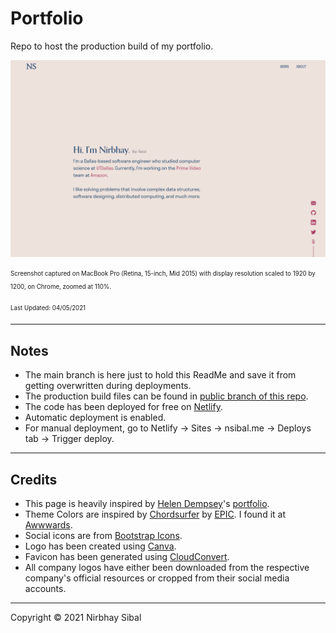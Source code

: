# Portfolio
Repo to host the production build of my portfolio.

![Screenshot preview of website](site-preview.png)

<sub><sup>Screenshot captured on MacBook Pro (Retina, 15-inch, Mid 2015) with display resolution scaled to 1920 by 1200, on Chrome, zoomed at 110%.</sup></sub>

<sub><sup>Last Updated: 04/05/2021</sup></sub>

---

## Notes

* The main branch is here just to hold this ReadMe and save it from getting overwritten during deployments.
* The production build files can be found in [public branch of this repo](https://github.com/nsibal/portfolio/tree/public).
* The code has been deployed for free on [Netlify](https://netlify.com).
* Automatic deployment is enabled.
* For manual deployment, go to Netlify -> Sites -> nsibal.me -> Deploys tab -> Trigger deploy.

---

## Credits

* This page is heavily inspired by [Helen Dempsey](https://twitter.com/helen_dmp/)'s [portfolio](http://helen-dempsey.com/).
* Theme Colors are inspired by [Chordsurfer](http://chordsurfer.redbull.com) by [EPIC](https://www.epic.net/). I found it at [Awwwards](https://www.awwwards.com/sites/chordsurfer#votes).
* Social icons are from [Bootstrap Icons](https://icons.getbootstrap.com).
* Logo has been created using [Canva](http://canva.com/).
* Favicon has been generated using [CloudConvert](https://cloudconvert.com).
* All company logos have either been downloaded from the respective company's official resources or cropped from their social media accounts.

---

Copyright &copy; 2021 Nirbhay Sibal

